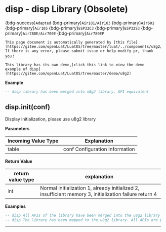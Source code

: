 # disp - disp Library (Obsolete)

{bdg-success}`Adapted` {bdg-primary}`Air101/Air103` {bdg-primary}`Air601` {bdg-primary}`Air105` {bdg-primary}`ESP32C3` {bdg-primary}`ESP32S3` {bdg-primary}`Air780E/Air700E` {bdg-primary}`Air780EP`

```{note}
This page document is automatically generated by [this file](https://gitee.com/openLuat/LuatOS/tree/master/luat/../components/u8g2/luat_lib_disp.c). If there is any error, please submit issue or help modify pr, thank you！
```

```{tip}
This library has its own demo,[click this link to view the demo example of disp](https://gitee.com/openLuat/LuatOS/tree/master/demo/u8g2)
```

**Example**

```lua
-- disp library has been merged into u8g2 library, API equivalent

```

## disp.init(conf)



Display initialization, please use u8g2 library

**Parameters**

|Incoming Value Type | Explanation|
|-|-|
|table|conf Configuration Information|

**Return Value**

|return value type | explanation|
|-|-|
|int|Normal initialization 1, already initialized 2, insufficient memory 3, initialization failure return 4|

**Examples**

```lua
-- disp All APIs of the library have been merged into the u8g2 library
-- disp The library has been mapped to the u8g2 library. All APIs are proxied to u8g2. Please refer to API

```

---

